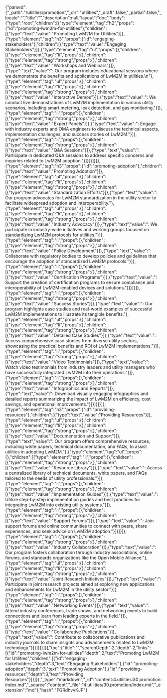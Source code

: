 {"parsed":{"_path":"/utilities/promotion","_dir":"utilities","_draft":false,"_partial":false,"_locale":"","title":"","description":null,"layout":"doc","body":{"type":"root","children":[{"type":"element","tag":"h2","props":{"id":"promoting-lwm2m-for-utilities"},"children":[{"type":"text","value":"Promoting LwM2M for Utilities"}]},{"type":"element","tag":"h3","props":{"id":"engaging-stakeholders"},"children":[{"type":"text","value":"Engaging Stakeholders"}]},{"type":"element","tag":"ul","props":{},"children":[{"type":"element","tag":"li","props":{},"children":[{"type":"element","tag":"strong","props":{},"children":[{"type":"text","value":"Workshops and Webinars"}]},{"type":"text","value":": Our program includes educational sessions where we demonstrate the benefits and applications of LwM2M in utilities.\n"},{"type":"element","tag":"ul","props":{},"children":[{"type":"element","tag":"li","props":{},"children":[{"type":"element","tag":"strong","props":{},"children":[{"type":"text","value":"Interactive Demos"}]},{"type":"text","value":": We conduct live demonstrations of LwM2M implementation in various utility scenarios, including smart metering, leak detection, and gas monitoring."}]},{"type":"element","tag":"li","props":{},"children":[{"type":"element","tag":"strong","props":{},"children":[{"type":"text","value":"Expert Panels"}]},{"type":"text","value":": Engage with industry experts and OMA engineers to discuss the technical aspects, implementation challenges, and success stories of LwM2M."}]},{"type":"element","tag":"li","props":{},"children":[{"type":"element","tag":"strong","props":{},"children":[{"type":"text","value":"Q&A Sessions"}]},{"type":"text","value":": Participate in dedicated Q&A sessions to address specific concerns and inquiries related to LwM2M adoption."}]}]}]}]},{"type":"element","tag":"h3","props":{"id":"promoting-adoption"},"children":[{"type":"text","value":"Promoting Adoption"}]},{"type":"element","tag":"ul","props":{},"children":[{"type":"element","tag":"li","props":{},"children":[{"type":"element","tag":"strong","props":{},"children":[{"type":"text","value":"Standardization Efforts"}]},{"type":"text","value":": Our program advocates for LwM2M standardization in the utility sector to facilitate widespread adoption and interoperability."},{"type":"element","tag":"ul","props":{},"children":[{"type":"element","tag":"li","props":{},"children":[{"type":"element","tag":"strong","props":{},"children":[{"type":"text","value":"Industry Advocacy"}]},{"type":"text","value":": We participate in industry-wide initiatives and working groups focused on standardizing LwM2M protocols for utilities."}]},{"type":"element","tag":"li","props":{},"children":[{"type":"element","tag":"strong","props":{},"children":[{"type":"text","value":"Policy Development"}]},{"type":"text","value":": Collaborate with regulatory bodies to develop policies and guidelines that encourage the adoption of standardized LwM2M protocols."}]},{"type":"element","tag":"li","props":{},"children":[{"type":"element","tag":"strong","props":{},"children":[{"type":"text","value":"Certification Programs"}]},{"type":"text","value":": Support the creation of certification programs to ensure compliance and interoperability of LwM2M-enabled devices and solutions."}]}]}]},{"type":"element","tag":"li","props":{},"children":[{"type":"element","tag":"strong","props":{},"children":[{"type":"text","value":"Success Stories"}]},{"type":"text","value":": Our program highlights case studies and real-world examples of successful LwM2M implementations to illustrate its tangible benefits."},{"type":"element","tag":"ul","props":{},"children":[{"type":"element","tag":"li","props":{},"children":[{"type":"element","tag":"strong","props":{},"children":[{"type":"text","value":"Detailed Case Studies"}]},{"type":"text","value":": Access comprehensive case studies from diverse utility sectors, showcasing the practical benefits and ROI of LwM2M implementations."}]},{"type":"element","tag":"li","props":{},"children":[{"type":"element","tag":"strong","props":{},"children":[{"type":"text","value":"Video Testimonials"}]},{"type":"text","value":": Watch video testimonials from industry leaders and utility managers who have successfully integrated LwM2M into their operations."}]},{"type":"element","tag":"li","props":{},"children":[{"type":"element","tag":"strong","props":{},"children":[{"type":"text","value":"Infographics and Reports"}]},{"type":"text","value":": Download visually engaging infographics and detailed reports summarizing the impact of LwM2M on efficiency, cost savings, and operational improvements."}]}]}]}]},{"type":"element","tag":"h3","props":{"id":"providing-resources"},"children":[{"type":"text","value":"Providing Resources"}]},{"type":"element","tag":"ul","props":{},"children":[{"type":"element","tag":"li","props":{},"children":[{"type":"element","tag":"strong","props":{},"children":[{"type":"text","value":"Documentation and Support"}]},{"type":"text","value":": Our program offers comprehensive resources, including white papers, technical documentation, and FAQs, to assist utilities in adopting LwM2M."},{"type":"element","tag":"ul","props":{},"children":[{"type":"element","tag":"li","props":{},"children":[{"type":"element","tag":"strong","props":{},"children":[{"type":"text","value":"Resource Library"}]},{"type":"text","value":": Access a centralized library of technical documents, white papers, and FAQs tailored to the needs of utility professionals."}]},{"type":"element","tag":"li","props":{},"children":[{"type":"element","tag":"strong","props":{},"children":[{"type":"text","value":"Implementation Guides"}]},{"type":"text","value":": Utilize step-by-step implementation guides and best practices for integrating LwM2M into existing utility systems."}]},{"type":"element","tag":"li","props":{},"children":[{"type":"element","tag":"strong","props":{},"children":[{"type":"text","value":"Support Forums"}]},{"type":"text","value":": Join support forums and online communities to connect with peers, share experiences, and seek advice on LwM2M adoption."}]}]}]},{"type":"element","tag":"li","props":{},"children":[{"type":"element","tag":"strong","props":{},"children":[{"type":"text","value":"Industry Collaboration"}]},{"type":"text","value":": Our program fosters collaboration through industry associations, online forums, and standards organizations like the Open Mobile Alliance."},{"type":"element","tag":"ul","props":{},"children":[{"type":"element","tag":"li","props":{},"children":[{"type":"element","tag":"strong","props":{},"children":[{"type":"text","value":"Joint Research Initiatives"}]},{"type":"text","value":": Participate in joint research projects aimed at exploring new applications and enhancements for LwM2M in the utility sector."}]},{"type":"element","tag":"li","props":{},"children":[{"type":"element","tag":"strong","props":{},"children":[{"type":"text","value":"Networking Events"}]},{"type":"text","value":": Attend industry conferences, trade shows, and networking events to build connections and learn from leading experts in the field."}]},{"type":"element","tag":"li","props":{},"children":[{"type":"element","tag":"strong","props":{},"children":[{"type":"text","value":"Collaborative Publications"}]},{"type":"text","value":": Contribute to collaborative publications and industry journals to share insights and advancements related to LwM2M technology."}]}]}]}]}],"toc":{"title":"","searchDepth":2,"depth":2,"links":[{"id":"promoting-lwm2m-for-utilities","depth":2,"text":"Promoting LwM2M for Utilities","children":[{"id":"engaging-stakeholders","depth":3,"text":"Engaging Stakeholders"},{"id":"promoting-adoption","depth":3,"text":"Promoting Adoption"},{"id":"providing-resources","depth":3,"text":"Providing Resources"}]}]}},"_type":"markdown","_id":"content:4.utilities:30.promotion:index.md","_source":"content","_file":"4.utilities/30.promotion/index.md","_extension":"md"},"hash":"FGRdhvvKJP"}